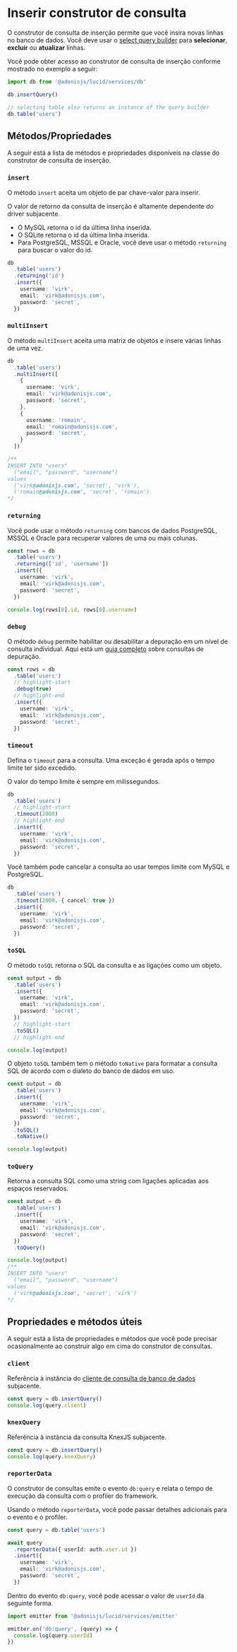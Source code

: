 # Inserir construtor de consulta

O construtor de consulta de inserção permite que você insira novas linhas no banco de dados. Você deve usar o [select query builder](./select.md) para **selecionar**, **excluir** ou **atualizar** linhas.

Você pode obter acesso ao construtor de consulta de inserção conforme mostrado no exemplo a seguir:

```ts
import db from '@adonisjs/lucid/services/db'

db.insertQuery()

// selecting table also returns an instance of the query builder
db.table('users')
```

## Métodos/Propriedades
A seguir está a lista de métodos e propriedades disponíveis na classe do construtor de consulta de inserção.

### `insert`
O método `insert` aceita um objeto de par chave-valor para inserir.

O valor de retorno da consulta de inserção é altamente dependente do driver subjacente.

- O MySQL retorna o id da última linha inserida.
- O SQLite retorna o id da última linha inserida.
- Para PostgreSQL, MSSQL e Oracle, você deve usar o método `returning` para buscar o valor do id.

```ts
db
  .table('users')
  .returning('id')
  .insert({
    username: 'virk',
    email: 'virk@adonisjs.com',
    password: 'secret',
  })
```

### `multiInsert`
O método `multiInsert` aceita uma matriz de objetos e insere várias linhas de uma vez.

```ts
db
  .table('users')
  .multiInsert([
    {
      username: 'virk',
      email: 'virk@adonisjs.com',
      password: 'secret',
    },
    {
      username: 'romain',
      email: 'romain@adonisjs.com',
      password: 'secret',
    }
  ])

/**
INSERT INTO "users"
  ("email", "password", "username")
values
  ('virk@adonisjs.com', 'secret', 'virk'),
  ('romain@adonisjs.com', 'secret', 'romain')
*/
```

### `returning`
Você pode usar o método `returning` com bancos de dados PostgreSQL, MSSQL e Oracle para recuperar valores de uma ou mais colunas.

```ts
const rows = db
  .table('users')
  .returning(['id', 'username'])
  .insert({
    username: 'virk',
    email: 'virk@adonisjs.com',
    password: 'secret',
  })

console.log(rows[0].id, rows[0].username)
```

### `debug`
O método `debug` permite habilitar ou desabilitar a depuração em um nível de consulta individual. Aqui está um [guia completo](../guides/debugging.md) sobre consultas de depuração.

```ts
const rows = db
  .table('users')
  // highlight-start
  .debug(true)
  // highlight-end
  .insert({
    username: 'virk',
    email: 'virk@adonisjs.com',
    password: 'secret',
  })
```

### `timeout`
Defina o `timeout` para a consulta. Uma exceção é gerada após o tempo limite ter sido excedido.

O valor do tempo limite é sempre em milissegundos.

```ts
db
  .table('users')
  // highlight-start
  .timeout(2000)
  // highlight-end
  .insert({
    username: 'virk',
    email: 'virk@adonisjs.com',
    password: 'secret',
  })
```

Você também pode cancelar a consulta ao usar tempos limite com MySQL e PostgreSQL.

```ts
db
  .table('users')
  .timeout(2000, { cancel: true })
  .insert({
    username: 'virk',
    email: 'virk@adonisjs.com',
    password: 'secret',
  })
```

### `toSQL`
O método `toSQL` retorna o SQL da consulta e as ligações como um objeto.

```ts
const output = db
  .table('users')
  .insert({
    username: 'virk',
    email: 'virk@adonisjs.com',
    password: 'secret',
  })
  // highlight-start
  .toSQL()
  // highlight-end

console.log(output)
```

O objeto `toSQL` também tem o método `toNative` para formatar a consulta SQL de acordo com o dialeto do banco de dados em uso.

```ts
const output = db
  .table('users')
  .insert({
    username: 'virk',
    email: 'virk@adonisjs.com',
    password: 'secret',
  })
  .toSQL()
  .toNative()

console.log(output)
```

### `toQuery`
Retorna a consulta SQL como uma string com ligações aplicadas aos espaços reservados.

```ts
const output = db
  .table('users')
  .insert({
    username: 'virk',
    email: 'virk@adonisjs.com',
    password: 'secret',
  })
  .toQuery()

console.log(output)
/**
INSERT INTO "users"
  ("email", "password", "username")
values
  ('virk@adonisjs.com', 'secret', 'virk')
*/
```

## Propriedades e métodos úteis
A seguir está a lista de propriedades e métodos que você pode precisar ocasionalmente ao construir algo em cima do construtor de consultas.

### `client`
Referência à instância do [cliente de consulta de banco de dados](https://github.com/adonisjs/lucid/blob/develop/src/query_client/index.ts) subjacente.

```ts
const query = db.insertQuery()
console.log(query.client)
```

### `knexQuery`
Referência à instância da consulta KnexJS subjacente.

```ts
const query = db.insertQuery()
console.log(query.knexQuery)
```

### `reporterData`
O construtor de consultas emite o evento `db:query` e relata o tempo de execução da consulta com o profiler do framework.

Usando o método `reporterData`, você pode passar detalhes adicionais para o evento e o profiler.

```ts
const query = db.table('users')

await query
  .reporterData({ userId: auth.user.id })
  .insert({
    username: 'virk',
    email: 'virk@adonisjs.com',
    password: 'secret',
  })
```

Dentro do evento `db:query`, você pode acessar o valor de `userId` da seguinte forma.

```ts
import emitter from '@adonisjs/lucid/services/emitter'

emitter.on('db:query', (query) => {
  console.log(query.userId)
})
```
